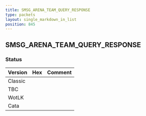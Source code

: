 ```yaml
---
title: SMSG_ARENA_TEAM_QUERY_RESPONSE
type: packets
layout: single_markdown_in_list
position: 845
---
```


## SMSG_ARENA_TEAM_QUERY_RESPONSE

### Status

Version | Hex | Comment
---------- | ---------- | ---------- 
Classic |  |  
TBC |  |  
WotLK |  |  
Cata |  |  

